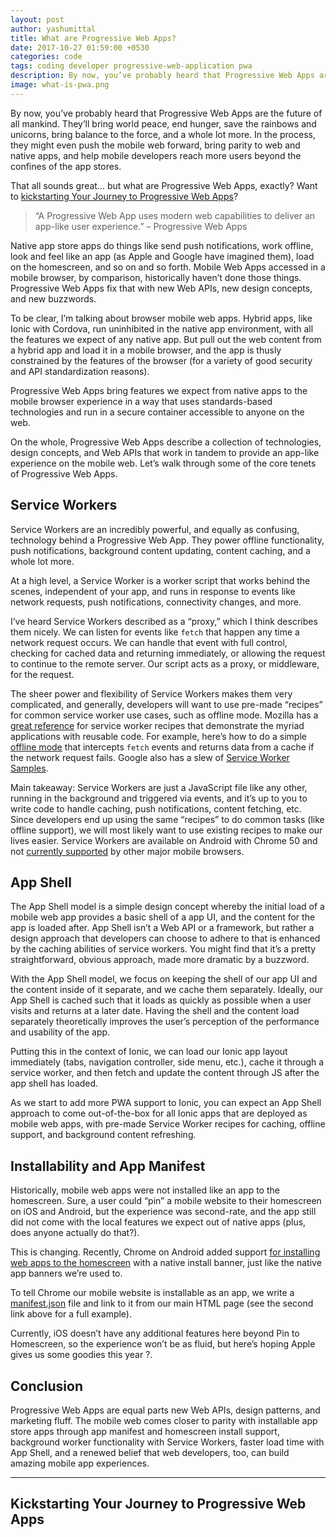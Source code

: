 ```yaml
---
layout: post
author: yashumittal
title: What are Progressive Web Apps?
date: 2017-10-27 01:59:00 +0530
categories: code
tags: coding developer progressive-web-application pwa
description: By now, you’ve probably heard that Progressive Web Apps are the future of all mankind. They’ll bring world peace, end hunger, save the rainbows and unicorns, bring balance to the force, and a whole lot more.
image: what-is-pwa.png
---
```


By now, you’ve probably heard that Progressive Web Apps are the future of all mankind. They’ll bring world peace, end hunger, save the rainbows and unicorns, bring balance to the force, and a whole lot more. In the process, they might even push the mobile web forward, bring parity to web and native apps, and help mobile developers reach more users beyond the confines of the app stores.

That all sounds great… but what are Progressive Web Apps, exactly? Want to [kickstarting Your Journey to Progressive Web Apps](#kickstarting-your-journey-to-progressive-web-apps)?

<blockquote>
“A Progressive Web App uses modern web capabilities to deliver an app-like user experience.” – Progressive Web Apps
</blockquote>

Native app store apps do things like send push notifications, work offline, look and feel like an app (as Apple and Google have imagined them), load on the homescreen, and so on and so forth. Mobile Web Apps accessed in a mobile browser, by comparison, historically haven’t done those things. Progressive Web Apps fix that with new Web APIs, new design concepts, and new buzzwords.

To be clear, I’m talking about browser mobile web apps. Hybrid apps, like Ionic with Cordova, run uninhibited in the native app environment, with all the features we expect of any native app. But pull out the web content from a hybrid app and load it in a mobile browser, and the app is thusly constrained by the features of the browser (for a variety of good security and API standardization reasons).

Progressive Web Apps bring features we expect from native apps to the mobile browser experience in a way that uses standards-based technologies and run in a secure container accessible to anyone on the web.

On the whole, Progressive Web Apps describe a collection of technologies, design concepts, and Web APIs that work in tandem to provide an app-like experience on the mobile web. Let’s walk through some of the core tenets of Progressive Web Apps.

## Service Workers

Service Workers are an incredibly powerful, and equally as confusing, technology behind a Progressive Web App. They power offline functionality, push notifications, background content updating, content caching, and a whole lot more.

At a high level, a Service Worker is a worker script that works behind the scenes, independent of your app, and runs in response to events like network requests, push notifications, connectivity changes, and more.

I’ve heard Service Workers described as a “proxy,” which I think describes them nicely. We can listen for events like `fetch` that happen any time a network request occurs. We can handle that event with full control, checking for cached data and returning immediately, or allowing the request to continue to the remote server. Our script acts as a proxy, or middleware, for the request.

The sheer power and flexibility of Service Workers makes them very complicated, and generally, developers will want to use pre-made “recipes” for common service worker use cases, such as offline mode. Mozilla has a [great reference](//serviceworke.rs/) for service worker recipes that demonstrate the myriad applications with reusable code. For example, here’s how to do a simple [offline mode](//serviceworke.rs/offline-fallback_service-worker_doc.html) that intercepts `fetch` events and returns data from a cache if the network request fails. Google also has a slew of [Service Worker Samples](//github.com/GoogleChrome/samples/tree/gh-pages/service-worker).

Main takeaway: Service Workers are just a JavaScript file like any other, running in the background and triggered via events, and it’s up to you to write code to handle caching, push notifications, content fetching, etc. Since developers end up using the same “recipes” to do common tasks (like offline support), we will most likely want to use existing recipes to make our lives easier. Service Workers are available on Android with Chrome 50 and not [currently supported](//caniuse.com/#feat=serviceworkers) by other major mobile browsers.

## App Shell

The App Shell model is a simple design concept whereby the initial load of a mobile web app provides a basic shell of a app UI, and the content for the app is loaded after. App Shell isn’t a Web API or a framework, but rather a design approach that developers can choose to adhere to that is enhanced by the caching abilities of service workers. You might find that it’s a pretty straightforward, obvious approach, made more dramatic by a buzzword.

With the App Shell model, we focus on keeping the shell of our app UI and the content inside of it separate, and we cache them separately. Ideally, our App Shell is cached such that it loads as quickly as possible when a user visits and returns at a later date. Having the shell and the content load separately theoretically improves the user’s perception of the performance and usability of the app.

Putting this in the context of Ionic, we can load our Ionic app layout immediately (tabs, navigation controller, side menu, etc.), cache it through a service worker, and then fetch and update the content through JS after the app shell has loaded.

As we start to add more PWA support to Ionic, you can expect an App Shell approach to come out-of-the-box for all Ionic apps that are deployed as mobile web apps, with pre-made Service Worker recipes for caching, offline support, and background content refreshing.

## Installability and App Manifest

Historically, mobile web apps were not installed like an app to the homescreen. Sure, a user could “pin” a mobile website to their homescreen on iOS and Android, but the experience was second-rate, and the app still did not come with the local features we expect out of native apps (plus, does anyone actually do that?).

This is changing. Recently, Chrome on Android added support [for installing web apps to the homescreen](//developers.google.com/web/updates/2014/11/Support-for-installable-web-apps-with-webapp-manifest-in-chrome-38-for-Android?hl=en) with a native install banner, just like the native app banners we’re used to.

To tell Chrome our mobile website is installable as an app, we write a [manifest.json](//github.com/pivanaio/banjo/blob/master/manifest.json) file and link to it from our main HTML page (see the second link above for a full example).

Currently, iOS doesn’t have any additional features here beyond Pin to Homescreen, so the experience won’t be as fluid, but here’s hoping Apple gives us some goodies this year ?.

## Conclusion

Progressive Web Apps are equal parts new Web APIs, design patterns, and marketing fluff. The mobile web comes closer to parity with installable app store apps through app manifest and homescreen install support, background worker functionality with Service Workers, faster load time with App Shell, and a renewed belief that web developers, too, can build amazing mobile app experiences.

***

## Kickstarting Your Journey to Progressive Web Apps

<div data-type="vimeo" data-video-id="240060222"></div>
